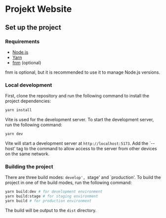 # Projekt Website

## Set up the project

### Requirements

- [Node.js](https://nodejs.org/en)
- [Yarn](https://yarnpkg.com/)
- [fnm](https://github.com/Schniz/fnm) (optional)

fnm is optional, but it is recommended to use it to manage Node.js versions.

### Local development

First, clone the repository and run the following command to install the project dependencies:

```bash
yarn install
```

Vite is used for the development server. To start the development server, run the following command:

```bash
yarn dev
```

Vite will start a development server at `http://localhost:5173`. Add the `--host' tag to the command to allow access to the server from other devices on the same network.

### Building the project

There are three build modes: `develop', `stage' and `production'. To build the project in one of the build modes, run the following command:

```bash
yarn build:dev # for development environment
yarn build:stage # for staging environment
yarn build # for production environment
```

The build will be output to the `dist` directory.
